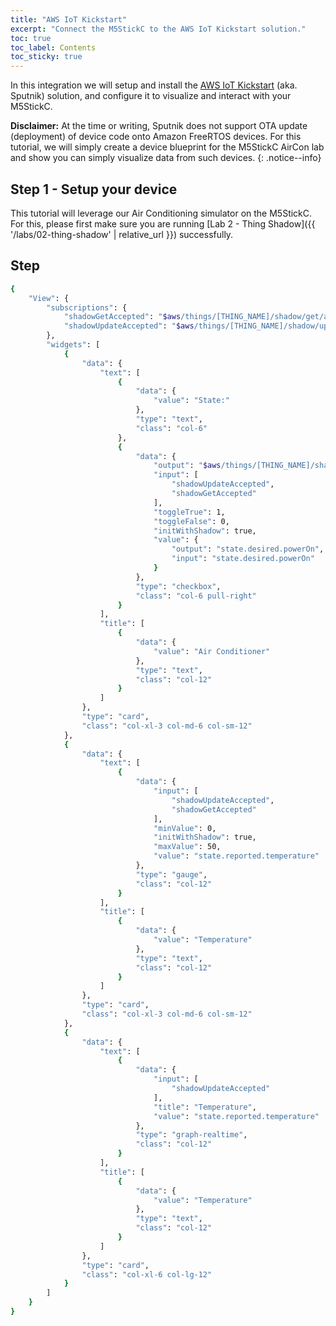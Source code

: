 ```yaml
---
title: "AWS IoT Kickstart"
excerpt: "Connect the M5StickC to the AWS IoT Kickstart solution."
toc: true
toc_label: Contents
toc_sticky: true
---
```


In this integration we will setup and install the [AWS IoT Kickstart](https://github.com/aws-samples/aws-iot-kickstart) (aka. Sputnik) solution, and configure it to visualize and interact with your M5StickC.

**Disclaimer:** At the time or writing, Sputnik does not support OTA update (deployment) of device code onto Amazon FreeRTOS devices. For this tutorial, we will simply create a device blueprint for the M5StickC AirCon lab and show you can simply visualize data from such devices.
{: .notice--info}

## Step 1 - Setup your device

This tutorial will leverage our Air Conditioning simulator on the M5StickC. For this, please first make sure you are running [Lab 2 - Thing Shadow]({{ '/labs/02-thing-shadow' | relative_url }}) successfully.


## Step

```bash
{
    "View": {
        "subscriptions": {
            "shadowGetAccepted": "$aws/things/[THING_NAME]/shadow/get/accepted",
            "shadowUpdateAccepted": "$aws/things/[THING_NAME]/shadow/update/accepted"
        },
        "widgets": [
            {
                "data": {
                    "text": [
                        {
                            "data": {
                                "value": "State:"
                            },
                            "type": "text",
                            "class": "col-6"
                        },
                        {
                            "data": {
                                "output": "$aws/things/[THING_NAME]/shadow/update",
                                "input": [
                                    "shadowUpdateAccepted",
                                    "shadowGetAccepted"
                                ],
                                "toggleTrue": 1,
                                "toggleFalse": 0,
                                "initWithShadow": true,
                                "value": {
                                    "output": "state.desired.powerOn",
                                    "input": "state.desired.powerOn"
                                }
                            },
                            "type": "checkbox",
                            "class": "col-6 pull-right"
                        }
                    ],
                    "title": [
                        {
                            "data": {
                                "value": "Air Conditioner"
                            },
                            "type": "text",
                            "class": "col-12"
                        }
                    ]
                },
                "type": "card",
                "class": "col-xl-3 col-md-6 col-sm-12"
            },
            {
                "data": {
                    "text": [
                        {
                            "data": {
                                "input": [
                                    "shadowUpdateAccepted",
                                    "shadowGetAccepted"
                                ],
                                "minValue": 0,
                                "initWithShadow": true,
                                "maxValue": 50,
                                "value": "state.reported.temperature"
                            },
                            "type": "gauge",
                            "class": "col-12"
                        }
                    ],
                    "title": [
                        {
                            "data": {
                                "value": "Temperature"
                            },
                            "type": "text",
                            "class": "col-12"
                        }
                    ]
                },
                "type": "card",
                "class": "col-xl-3 col-md-6 col-sm-12"
            },
            {
                "data": {
                    "text": [
                        {
                            "data": {
                                "input": [
                                    "shadowUpdateAccepted"
                                ],
                                "title": "Temperature",
                                "value": "state.reported.temperature"
                            },
                            "type": "graph-realtime",
                            "class": "col-12"
                        }
                    ],
                    "title": [
                        {
                            "data": {
                                "value": "Temperature"
                            },
                            "type": "text",
                            "class": "col-12"
                        }
                    ]
                },
                "type": "card",
                "class": "col-xl-6 col-lg-12"
            }
        ]
    }
}
```